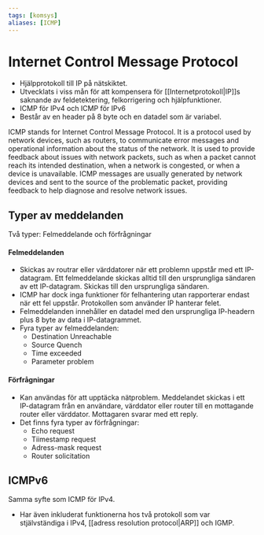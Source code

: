 ```yaml
---
tags: [komsys]
aliases: [ICMP]
---
```

# Internet Control Message Protocol
- Hjälpprotokoll till IP på nätskiktet.
- Utvecklats i viss mån för att kompensera för [[Internetprotokoll|IP]]s saknande av feldetektering, felkorrigering och hjälpfunktioner.
- ICMP för IPv4 och ICMP för IPv6
- Består av en header på 8 byte och en datadel som är variabel.

ICMP stands for Internet Control Message Protocol. It is a protocol used by network devices, such as routers, to communicate error messages and operational information about the status of the network. It is used to provide feedback about issues with network packets, such as when a packet cannot reach its intended destination, when a network is congested, or when a device is unavailable. ICMP messages are usually generated by network devices and sent to the source of the problematic packet, providing feedback to help diagnose and resolve network issues.

## Typer av meddelanden
Två typer: Felmeddelande och förfrågningar

#### Felmeddelanden
- Skickas av routrar eller värddatorer när ett problemn uppstår med ett IP-datagram. Ett felmeddelande skickas alltid till den ursprungliga sändaren av ett IP-datagram. Skickas till den ursprungliga sändaren.
- ICMP har dock inga funktioner för felhantering utan rapporterar endast när ett fel uppstår. Protokollen som använder IP hanterar felet.
- Felmeddelanden innehåller en datadel med den ursprungliga IP-headern plus 8 byte av data i IP-datagrammet.
- Fyra typer av felmeddelanden:
	- Destination Unreachable
	- Source Quench
	- Time exceeded
	- Parameter problem

#### Förfrågningar
- Kan användas för att upptäcka nätproblem. Meddelandet skickas i ett IP-datagram från en användare, värddator eller router till en mottagande router eller värddator. Mottagaren svarar med ett reply.
- Det finns fyra typer av förfrågningar:
	- Echo request
	- Tiimestamp request
	- Adress-mask request
	- Router solicitation

## ICMPv6
Samma syfte som ICMP för IPv4.
- Har även inkluderat funktionerna hos två protokoll som var stjälvständiga i IPv4, [[adress resolution protocol|ARP]] och IGMP.

